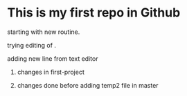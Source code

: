 # This is my first repo in Github
 starting with new routine. 

trying editing of . 

adding new line from text editor

1) changes in first-project

2) changes done before adding temp2 file in master